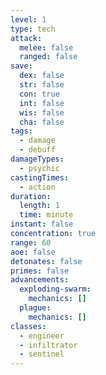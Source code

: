 ```yaml
---
level: 1
type: tech
attack:
  melee: false
  ranged: false
save:
  dex: false
  str: false
  con: true
  int: false
  wis: false
  cha: false
tags:
  - damage
  - debuff
damageTypes:
  - psychic
castingTimes:
  - action
duration:
  length: 1
  time: minute
instant: false
concentration: true
range: 60
aoe: false
detonates: false
primes: false
advancements:
  exploding-swarm:
    mechanics: []
  plague:
    mechanics: []
classes:
  - engineer
  - infiltrator
  - sentinel
---
```

